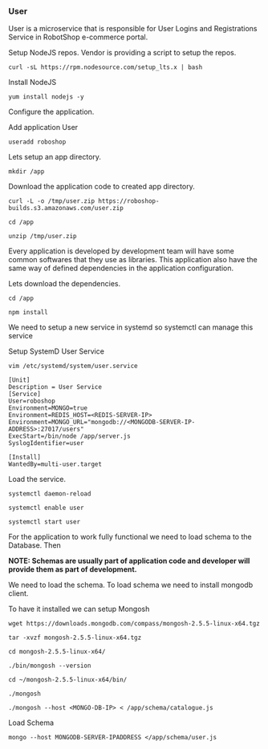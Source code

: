 ### User
User is a microservice that is responsible for User Logins and Registrations Service in RobotShop e-commerce portal.

Setup NodeJS repos. Vendor is providing a script to setup the repos.

```
curl -sL https://rpm.nodesource.com/setup_lts.x | bash
```
Install NodeJS

```
yum install nodejs -y
```

Configure the application.

Add application User

```
useradd roboshop
```

Lets setup an app directory.

```
mkdir /app
```

Download the application code to created app directory.

```
curl -L -o /tmp/user.zip https://roboshop-builds.s3.amazonaws.com/user.zip
```

```
cd /app 
```
```
unzip /tmp/user.zip
```

Every application is developed by development team will have some common softwares that they use as libraries. This application also have the same way of defined dependencies in the application configuration.

Lets download the dependencies.

```
cd /app 
```
```
npm install 
```

We need to setup a new service in systemd so systemctl can manage this service

Setup SystemD User Service

```
vim /etc/systemd/system/user.service
```

```
[Unit]
Description = User Service
[Service]
User=roboshop
Environment=MONGO=true
Environment=REDIS_HOST=<REDIS-SERVER-IP>
Environment=MONGO_URL="mongodb://<MONGODB-SERVER-IP-ADDRESS>:27017/users"
ExecStart=/bin/node /app/server.js
SyslogIdentifier=user

[Install]
WantedBy=multi-user.target
```

Load the service.

```
systemctl daemon-reload
```

```
systemctl enable user 
```
```
systemctl start user
```

For the application to work fully functional we need to load schema to the Database. Then

**NOTE: Schemas are usually part of application code and developer will provide them as part of development.**

We need to load the schema. To load schema we need to install mongodb client.

To have it installed we can setup Mongosh

```
wget https://downloads.mongodb.com/compass/mongosh-2.5.5-linux-x64.tgz

tar -xvzf mongosh-2.5.5-linux-x64.tgz

cd mongosh-2.5.5-linux-x64/

./bin/mongosh --version

cd ~/mongosh-2.5.5-linux-x64/bin/

./mongosh

./mongosh --host <MONGO-DB-IP> < /app/schema/catalogue.js
```

Load Schema

```
mongo --host MONGODB-SERVER-IPADDRESS </app/schema/user.js
```


